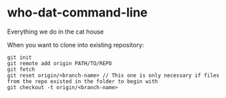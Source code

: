 # who-dat-command-line 
Everything we do in the cat house


When you want to clone into existing repository:

    git init
    git remote add origin PATH/TO/REPO
    git fetch
    git reset origin/<branch-name> // This one is only necessary if files from the repo existed in the folder to begin with
    git checkout -t origin/<branch-name>
